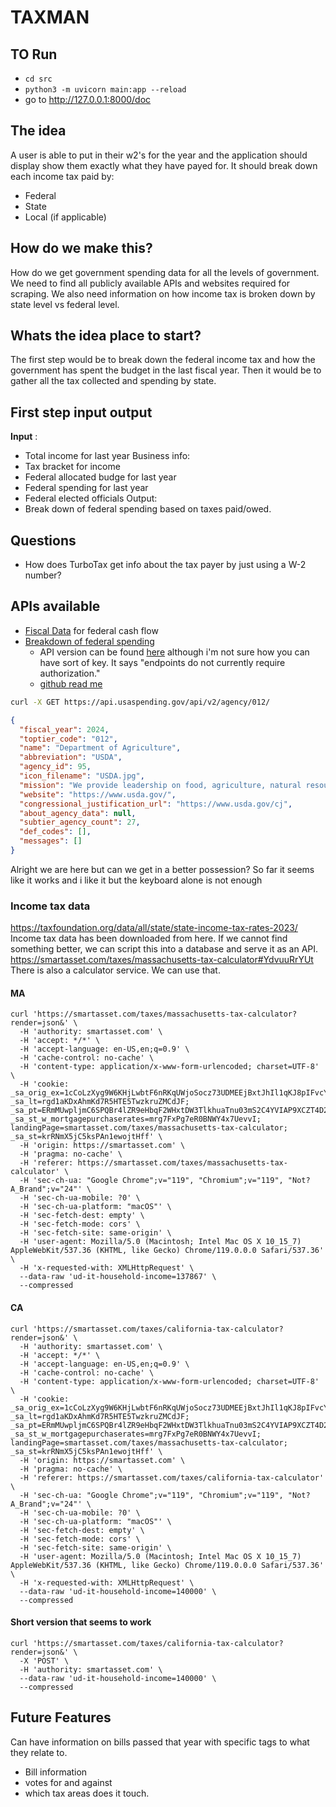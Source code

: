 # TAXMAN
## TO Run
 - `cd src`
 - `python3 -m uvicorn main:app --reload`
 - go to http://127.0.0.1:8000/doc


## The idea
A user is able to put in their w2's for the year and the application should display show them exactly what they have payed for.
It should break down each income tax paid by:
- Federal
- State
- Local (if applicable)

## How do we make this?
How do we get government spending data for all the levels of government. We need to find all publicly available APIs and websites required for scraping.
We also need information on how income tax is broken down by state level vs federal level.

## Whats the idea place to start?
The first step would be to break down the federal income tax and how the government has spent the budget in the last fiscal year.
Then it would be to gather all the tax collected and spending by state.

## First step input output

**Input** :
- Total income for last year
Business info:
- Tax bracket for income
- Federal allocated budge for last year
- Federal spending for last year
- Federal elected officials
Output: 
- Break down of federal spending based on taxes paid/owed.

## Questions
- How does TurboTax get info about the tax payer by just using a W-2 number?
## APIs available

- [Fiscal Data](https://fiscaldata.treasury.gov/datasets/daily-treasury-statement/deposits-and-withdrawals-of-operating-cash) for federal cash flow
- [Breakdown of federal spending](https://www.usaspending.gov/explorer/budget_function)
	- API version can be found [here](https://api.usaspending.gov/docs/endpoints) although i'm not sure how you can have sort of key. It says "endpoints do not currently require authorization."
	- [github read me](https://github.com/fedspendingtransparency/usaspending-api/blob/master/usaspending_api/api_contracts/contracts/v2/agency/toptier_code.md)

```Bash
curl -X GET https://api.usaspending.gov/api/v2/agency/012/
```
```JSON
{
  "fiscal_year": 2024,
  "toptier_code": "012",
  "name": "Department of Agriculture",
  "abbreviation": "USDA",
  "agency_id": 95,
  "icon_filename": "USDA.jpg",
  "mission": "We provide leadership on food, agriculture, natural resources, rural development, nutrition, and related issues based on sound public policy, the best available science, and efficient management.",
  "website": "https://www.usda.gov/",
  "congressional_justification_url": "https://www.usda.gov/cj",
  "about_agency_data": null,
  "subtier_agency_count": 27,
  "def_codes": [],
  "messages": []
}
```

Alright we are here but can we get in a better possession? So far it seems like it works and i like it but the keyboard alone is not enough

### Income tax data
https://taxfoundation.org/data/all/state/state-income-tax-rates-2023/
Income tax data has been downloaded from here.
If we cannot find something better, we can script this into a database and serve it as an API.
https://smartasset.com/taxes/massachusetts-tax-calculator#YdvuuRrYUt
There is also a calculator service. We can use that.

#### MA
```Shell
curl 'https://smartasset.com/taxes/massachusetts-tax-calculator?render=json&' \
  -H 'authority: smartasset.com' \
  -H 'accept: */*' \
  -H 'accept-language: en-US,en;q=0.9' \
  -H 'cache-control: no-cache' \
  -H 'content-type: application/x-www-form-urlencoded; charset=UTF-8' \
  -H 'cookie: _sa_orig_ex=1cCoLzXyg9W6KHjLwbtF6nRKqUWjoSocz73UDMEEjBxtJhIl1qKJ8pIFvcYOjm6Q; _sa_lt=rgd1aKDxAhmKd7R5HTE5TwzkruZMCdJF; _sa_pt=ERmMUwpljmC6SPQBr4lZR9eHbqF2WHxtDW3TlkhuaTnu03mS2C4YVIAP9XCZT4D2; _sa_st_w_mortgagepurchaserates=mrg7FxPg7eR0BNWY4x7UevvI; landingPage=smartasset.com/taxes/massachusetts-tax-calculator; _sa_st=krRNmX5jC5ksPAn1ewojtHff' \
  -H 'origin: https://smartasset.com' \
  -H 'pragma: no-cache' \
  -H 'referer: https://smartasset.com/taxes/massachusetts-tax-calculator' \
  -H 'sec-ch-ua: "Google Chrome";v="119", "Chromium";v="119", "Not?A_Brand";v="24"' \
  -H 'sec-ch-ua-mobile: ?0' \
  -H 'sec-ch-ua-platform: "macOS"' \
  -H 'sec-fetch-dest: empty' \
  -H 'sec-fetch-mode: cors' \
  -H 'sec-fetch-site: same-origin' \
  -H 'user-agent: Mozilla/5.0 (Macintosh; Intel Mac OS X 10_15_7) AppleWebKit/537.36 (KHTML, like Gecko) Chrome/119.0.0.0 Safari/537.36' \
  -H 'x-requested-with: XMLHttpRequest' \
  --data-raw 'ud-it-household-income=137867' \
  --compressed
```

#### CA
```Shell
curl 'https://smartasset.com/taxes/california-tax-calculator?render=json&' \
  -H 'authority: smartasset.com' \
  -H 'accept: */*' \
  -H 'accept-language: en-US,en;q=0.9' \
  -H 'cache-control: no-cache' \
  -H 'content-type: application/x-www-form-urlencoded; charset=UTF-8' \
  -H 'cookie: _sa_orig_ex=1cCoLzXyg9W6KHjLwbtF6nRKqUWjoSocz73UDMEEjBxtJhIl1qKJ8pIFvcYOjm6Q; _sa_lt=rgd1aKDxAhmKd7R5HTE5TwzkruZMCdJF; _sa_pt=ERmMUwpljmC6SPQBr4lZR9eHbqF2WHxtDW3TlkhuaTnu03mS2C4YVIAP9XCZT4D2; _sa_st_w_mortgagepurchaserates=mrg7FxPg7eR0BNWY4x7UevvI; landingPage=smartasset.com/taxes/massachusetts-tax-calculator; _sa_st=krRNmX5jC5ksPAn1ewojtHff' \
  -H 'origin: https://smartasset.com' \
  -H 'pragma: no-cache' \
  -H 'referer: https://smartasset.com/taxes/california-tax-calculator' \
  -H 'sec-ch-ua: "Google Chrome";v="119", "Chromium";v="119", "Not?A_Brand";v="24"' \
  -H 'sec-ch-ua-mobile: ?0' \
  -H 'sec-ch-ua-platform: "macOS"' \
  -H 'sec-fetch-dest: empty' \
  -H 'sec-fetch-mode: cors' \
  -H 'sec-fetch-site: same-origin' \
  -H 'user-agent: Mozilla/5.0 (Macintosh; Intel Mac OS X 10_15_7) AppleWebKit/537.36 (KHTML, like Gecko) Chrome/119.0.0.0 Safari/537.36' \
  -H 'x-requested-with: XMLHttpRequest' \
  --data-raw 'ud-it-household-income=140000' \
  --compressed
```
#### Short version that seems to work
```Shell
curl 'https://smartasset.com/taxes/california-tax-calculator?render=json&' \
  -X 'POST' \
  -H 'authority: smartasset.com' \
  --data-raw 'ud-it-household-income=140000' \
  --compressed
```
## Future Features
Can have information on bills passed that year with specific tags to what they relate to. 
- Bill information
- votes for and against
- which tax areas does it touch.
